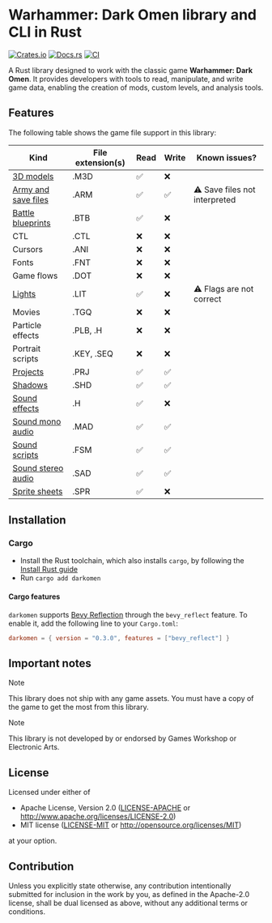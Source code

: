 # Warhammer: Dark Omen library and CLI in Rust

[![Crates.io](https://img.shields.io/crates/v/darkomen.svg)](https://crates.io/crates/darkomen)
[![Docs.rs](https://docs.rs/darkomen/badge.svg)](https://docs.rs/darkomen)
[![CI](https://github.com/mgi388/darkomen/workflows/CI/badge.svg)](https://github.com/mgi388/darkomen/actions)

A Rust library designed to work with the classic game **Warhammer: Dark Omen**. It provides developers with tools to read, manipulate, and write game data, enabling the creation of mods, custom levels, and analysis tools.

## Features

The following table shows the game file support in this library:

| Kind                                       | File extension(s) | Read | Write | Known issues?                 |
| ------------------------------------------ | ----------------- | ---- | ----- | ----------------------------- |
| [3D models](src/m3d)                       | .M3D              | ✅   | ❌    |                               |
| [Army and save files](src/army)            | .ARM              | ✅   | ✅    | ⚠️ Save files not interpreted |
| [Battle blueprints](src/battle)            | .BTB              | ✅   | ❌    |                               |
| CTL                                        | .CTL              | ❌   | ❌    |                               |
| Cursors                                    | .ANI              | ❌   | ❌    |                               |
| Fonts                                      | .FNT              | ❌   | ❌    |                               |
| Game flows                                 | .DOT              | ❌   | ❌    |                               |
| [Lights](src/light)                        | .LIT              | ✅   | ❌    | ⚠️ Flags are not correct      |
| Movies                                     | .TGQ              | ❌   | ❌    |                               |
| Particle effects                           | .PLB, .H          | ❌   | ❌    |                               |
| Portrait scripts                           | .KEY, .SEQ        | ❌   | ❌    |                               |
| [Projects](src/project)                    | .PRJ              | ✅   | ✅    |                               |
| [Shadows](src/shadow)                      | .SHD              | ✅   | ✅    |                               |
| [Sound effects](src/sound/sfx)             | .H                | ✅   | ❌    |                               |
| [Sound mono audio](src/sound/mad)          | .MAD              | ✅   | ✅    |                               |
| [Sound scripts](src/sound/script)          | .FSM              | ✅   | ✅    |                               |
| [Sound stereo audio](src/sound/sad)        | .SAD              | ✅   | ✅    |                               |
| [Sprite sheets](src/graphics/sprite_sheet) | .SPR              | ✅   | ❌    |                               |

## Installation

### Cargo

- Install the Rust toolchain, which also installs `cargo`, by following the [Install Rust guide](https://www.rust-lang.org/tools/install)
- Run `cargo add darkomen`

#### Cargo features

`darkomen` supports [Bevy Reflection](https://docs.rs/bevy_reflect/latest/bevy_reflect)
through the `bevy_reflect` feature. To enable it, add the following line to
your `Cargo.toml`:

```toml
darkomen = { version = "0.3.0", features = ["bevy_reflect"] }
```

## Important notes

> [!NOTE]
> This library does not ship with any game assets. You must have a copy of the game to get the most from this library.

> [!NOTE]
> This library is not developed by or endorsed by Games Workshop or Electronic Arts.

## License

Licensed under either of

- Apache License, Version 2.0
  ([LICENSE-APACHE](LICENSE-APACHE) or http://www.apache.org/licenses/LICENSE-2.0)
- MIT license
  ([LICENSE-MIT](LICENSE-MIT) or http://opensource.org/licenses/MIT)

at your option.

## Contribution

Unless you explicitly state otherwise, any contribution intentionally submitted
for inclusion in the work by you, as defined in the Apache-2.0 license, shall be
dual licensed as above, without any additional terms or conditions.
